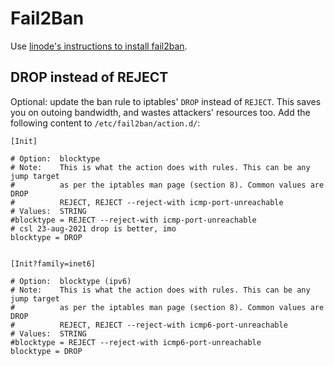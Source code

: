# Fail2Ban
Use [linode's instructions to install fail2ban](https://www.linode.com/docs/guides/how-to-use-fail2ban-for-ssh-brute-force-protection/).

## DROP instead of REJECT
Optional: update the ban rule to iptables' `DROP` instead of `REJECT`. This saves you on outoing bandwidth, and wastes attackers' resources too. Add the following content to `/etc/fail2ban/action.d/`:

```
[Init]

# Option:  blocktype
# Note:    This is what the action does with rules. This can be any jump target
#          as per the iptables man page (section 8). Common values are DROP
#          REJECT, REJECT --reject-with icmp-port-unreachable
# Values:  STRING
#blocktype = REJECT --reject-with icmp-port-unreachable
# csl 23-aug-2021 drop is better, imo
blocktype = DROP


[Init?family=inet6]

# Option:  blocktype (ipv6)
# Note:    This is what the action does with rules. This can be any jump target
#          as per the iptables man page (section 8). Common values are DROP
#          REJECT, REJECT --reject-with icmp6-port-unreachable
# Values:  STRING
#blocktype = REJECT --reject-with icmp6-port-unreachable
blocktype = DROP
```

